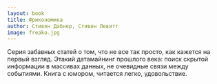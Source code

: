 ```yaml
---
layout: book
title: Фрикономика
author: Стивен Дабнер, Стивен Левитт
image: freako.jpg
---
```


Серия забавных статей о том, что не все так просто, как кажется на первый
взгляд. Этакий датамайнинг прошлого века: поиск скрытой информации в массивах
данных, не очевидные связи между событиями. Книга с юмором, читается легко,
удовольствие.
